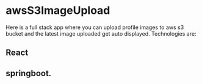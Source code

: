 # awsS3ImageUpload
Here is a full stack app where you can upload profile images to aws s3 bucket and the latest image uploaded get auto displayed.
Technologies are: 
## React 
## springboot.
